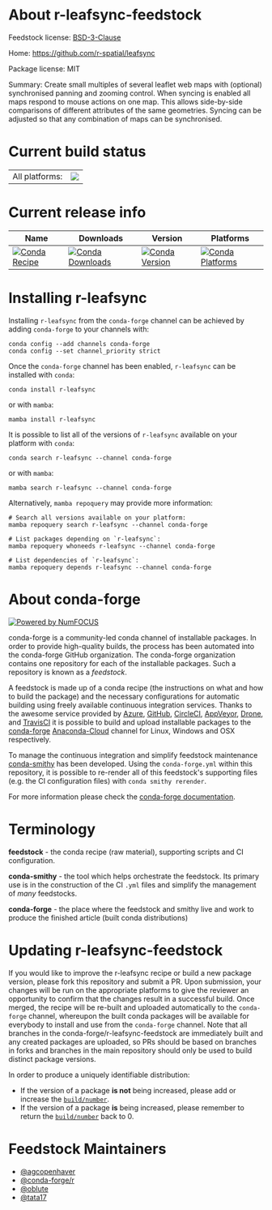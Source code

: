 About r-leafsync-feedstock
==========================

Feedstock license: [BSD-3-Clause](https://github.com/conda-forge/r-leafsync-feedstock/blob/main/LICENSE.txt)

Home: https://github.com/r-spatial/leafsync

Package license: MIT

Summary: Create small multiples of several leaflet web maps with (optional)  synchronised panning and zooming control. When syncing is enabled all maps  respond to mouse actions on one map. This allows side-by-side comparisons of different attributes of the same geometries. Syncing can be adjusted so that any combination of maps can be synchronised.

Current build status
====================


<table><tr><td>All platforms:</td>
    <td>
      <a href="https://dev.azure.com/conda-forge/feedstock-builds/_build/latest?definitionId=7922&branchName=main">
        <img src="https://dev.azure.com/conda-forge/feedstock-builds/_apis/build/status/r-leafsync-feedstock?branchName=main">
      </a>
    </td>
  </tr>
</table>

Current release info
====================

| Name | Downloads | Version | Platforms |
| --- | --- | --- | --- |
| [![Conda Recipe](https://img.shields.io/badge/recipe-r--leafsync-green.svg)](https://anaconda.org/conda-forge/r-leafsync) | [![Conda Downloads](https://img.shields.io/conda/dn/conda-forge/r-leafsync.svg)](https://anaconda.org/conda-forge/r-leafsync) | [![Conda Version](https://img.shields.io/conda/vn/conda-forge/r-leafsync.svg)](https://anaconda.org/conda-forge/r-leafsync) | [![Conda Platforms](https://img.shields.io/conda/pn/conda-forge/r-leafsync.svg)](https://anaconda.org/conda-forge/r-leafsync) |

Installing r-leafsync
=====================

Installing `r-leafsync` from the `conda-forge` channel can be achieved by adding `conda-forge` to your channels with:

```
conda config --add channels conda-forge
conda config --set channel_priority strict
```

Once the `conda-forge` channel has been enabled, `r-leafsync` can be installed with `conda`:

```
conda install r-leafsync
```

or with `mamba`:

```
mamba install r-leafsync
```

It is possible to list all of the versions of `r-leafsync` available on your platform with `conda`:

```
conda search r-leafsync --channel conda-forge
```

or with `mamba`:

```
mamba search r-leafsync --channel conda-forge
```

Alternatively, `mamba repoquery` may provide more information:

```
# Search all versions available on your platform:
mamba repoquery search r-leafsync --channel conda-forge

# List packages depending on `r-leafsync`:
mamba repoquery whoneeds r-leafsync --channel conda-forge

# List dependencies of `r-leafsync`:
mamba repoquery depends r-leafsync --channel conda-forge
```


About conda-forge
=================

[![Powered by
NumFOCUS](https://img.shields.io/badge/powered%20by-NumFOCUS-orange.svg?style=flat&colorA=E1523D&colorB=007D8A)](https://numfocus.org)

conda-forge is a community-led conda channel of installable packages.
In order to provide high-quality builds, the process has been automated into the
conda-forge GitHub organization. The conda-forge organization contains one repository
for each of the installable packages. Such a repository is known as a *feedstock*.

A feedstock is made up of a conda recipe (the instructions on what and how to build
the package) and the necessary configurations for automatic building using freely
available continuous integration services. Thanks to the awesome service provided by
[Azure](https://azure.microsoft.com/en-us/services/devops/), [GitHub](https://github.com/),
[CircleCI](https://circleci.com/), [AppVeyor](https://www.appveyor.com/),
[Drone](https://cloud.drone.io/welcome), and [TravisCI](https://travis-ci.com/)
it is possible to build and upload installable packages to the
[conda-forge](https://anaconda.org/conda-forge) [Anaconda-Cloud](https://anaconda.org/)
channel for Linux, Windows and OSX respectively.

To manage the continuous integration and simplify feedstock maintenance
[conda-smithy](https://github.com/conda-forge/conda-smithy) has been developed.
Using the ``conda-forge.yml`` within this repository, it is possible to re-render all of
this feedstock's supporting files (e.g. the CI configuration files) with ``conda smithy rerender``.

For more information please check the [conda-forge documentation](https://conda-forge.org/docs/).

Terminology
===========

**feedstock** - the conda recipe (raw material), supporting scripts and CI configuration.

**conda-smithy** - the tool which helps orchestrate the feedstock.
                   Its primary use is in the construction of the CI ``.yml`` files
                   and simplify the management of *many* feedstocks.

**conda-forge** - the place where the feedstock and smithy live and work to
                  produce the finished article (built conda distributions)


Updating r-leafsync-feedstock
=============================

If you would like to improve the r-leafsync recipe or build a new
package version, please fork this repository and submit a PR. Upon submission,
your changes will be run on the appropriate platforms to give the reviewer an
opportunity to confirm that the changes result in a successful build. Once
merged, the recipe will be re-built and uploaded automatically to the
`conda-forge` channel, whereupon the built conda packages will be available for
everybody to install and use from the `conda-forge` channel.
Note that all branches in the conda-forge/r-leafsync-feedstock are
immediately built and any created packages are uploaded, so PRs should be based
on branches in forks and branches in the main repository should only be used to
build distinct package versions.

In order to produce a uniquely identifiable distribution:
 * If the version of a package **is not** being increased, please add or increase
   the [``build/number``](https://docs.conda.io/projects/conda-build/en/latest/resources/define-metadata.html#build-number-and-string).
 * If the version of a package **is** being increased, please remember to return
   the [``build/number``](https://docs.conda.io/projects/conda-build/en/latest/resources/define-metadata.html#build-number-and-string)
   back to 0.

Feedstock Maintainers
=====================

* [@agcopenhaver](https://github.com/agcopenhaver/)
* [@conda-forge/r](https://github.com/conda-forge/r/)
* [@oblute](https://github.com/oblute/)
* [@tata17](https://github.com/tata17/)

